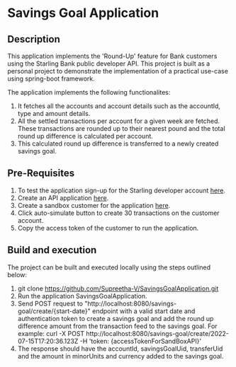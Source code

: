 # Savings Goal Application

## Description
This application implements the 'Round-Up' feature for Bank customers using the Starling Bank public developer API.
This project is built as a personal project to demonstrate the implementation of a practical use-case using 
spring-boot framework.

The application implements the following functionalites:
1. It fetches all the accounts and account details such as the accountId, type and amount details.
2. All the settled transactions per account for a given week are fetched. These transactions are rounded up to their 
   nearest pound and the total round up difference is calculated per account.
3. This calculated round up difference is transferred to a newly created savings goal.

## Pre-Requisites 
1. To test the application sign-up for the Starling developer account [here](https://developer.starlingbank.com/signup).
2. Create an API application [here](https://developer.starlingbank.com/application/list).
3. Create a sandbox customer for the application [here](https://developer.starlingbank.com/sandbox/select).
4. Click auto-simulate button to create 30 transactions on the customer account.
5. Copy the access token of the customer to run the application.

## Build and execution
The project can be built and executed locally using the steps outlined below:
1. git clone https://github.com/Supreetha-V/SavingsGoalApplication.git
2. Run the application SavingsGoalApplication.
3. Send POST request to "http://localhost:8080/savings-goal/create/{start-date}" endpoint with a valid 
   start date and authentication token to create a savings goal and add the round up difference amount from the 
   transaction feed to the savings goal.
   For example: curl -X POST http://localhost:8080/savings-goal/create/2022-07-15T17:20:36.123Z -H 'token: {accessTokenForSandBoxAPI}'
4. The response should have the accountId, savingsGoalUid, transferUid and the amount in minorUnits and currency 
   added to the savings goal.

